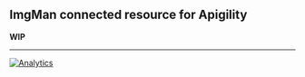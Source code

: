 ImgMan connected resource for Apigility
---------------------------------------

**WIP**

---

[![Analytics](https://ga-beacon.appspot.com/UA-49655829-1/ripaclub/zf-imgman-apigility)](https://github.com/igrigorik/ga-beacon)